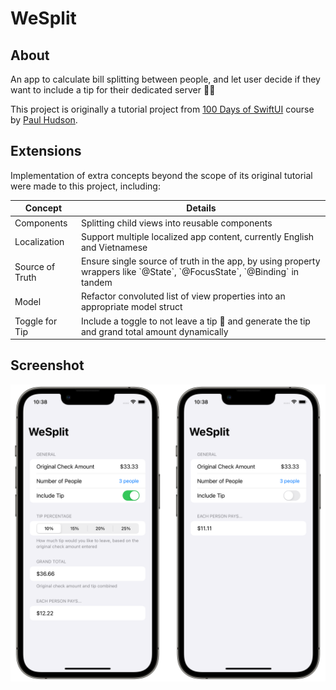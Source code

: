 #  WeSplit

## About
An app to calculate bill splitting between people, and let user decide if they want to include a tip for their dedicated server 👨‍🍳

This project is originally a tutorial project from [100 Days of SwiftUI](https://www.hackingwithswift.com/100/swiftui) course by [Paul Hudson](https://twitter.com/twostraws).

## Extensions
Implementation of extra concepts beyond the scope of its original tutorial were made to this project, including:
<table>
	<thead>
		<tr>
			<th>Concept</th>
			<th>Details</th>
		</tr>
	</thead>
	<tbody>
		<tr>
			<td>Components</td>
			<td>Splitting child views into reusable components</td>
		</tr>
		<tr>
			<td>Localization</td>
			<td>Support multiple localized app content, currently English and Vietnamese</td>
		</tr>
		<tr>
			<td>Source of Truth</td>
			<td>Ensure single source of truth in the app, by using property wrappers like `@State`, `@FocusState`, `@Binding` in tandem</td>
		</tr>
		<tr>
			<td>Model</td>
			<td>Refactor convoluted list of view properties into an appropriate model struct</td>
		</tr>
		<tr>
			<td>Toggle for Tip</td>
			<td>Include a toggle to not leave a tip 🥲 and generate the tip and grand total amount dynamically</td>
		</tr>
	</tbody>
</table>

## Screenshot
![Screenshot](screenshots/screenshot.png)
